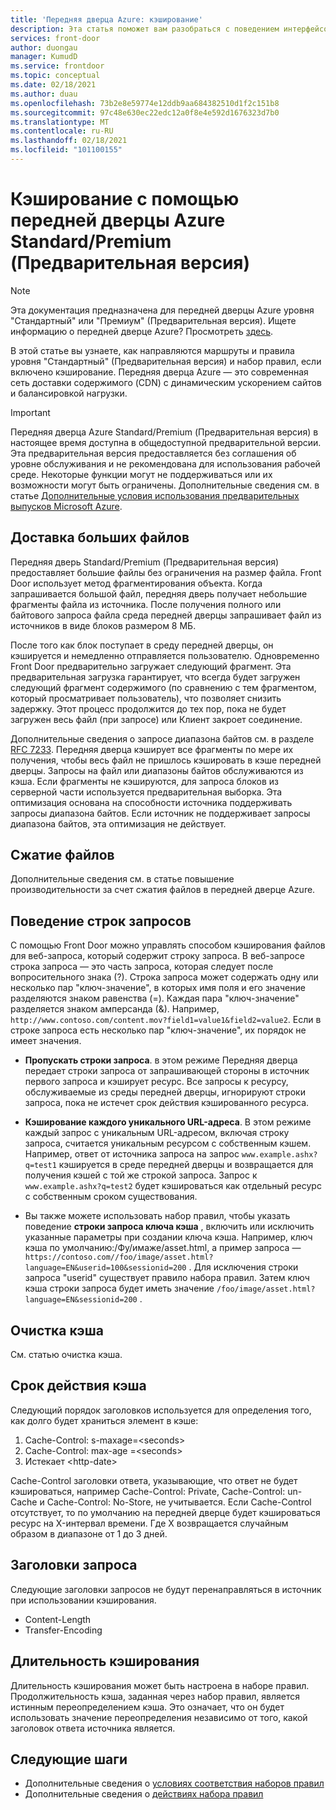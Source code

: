 ```yaml
---
title: 'Передняя дверца Azure: кэширование'
description: Эта статья поможет вам разобраться с поведением интерфейсов передней дверцы Azure уровня "Стандартный" или "Премиум" с правилами маршрутизации с включенным кэшированием.
services: front-door
author: duongau
manager: KumudD
ms.service: frontdoor
ms.topic: conceptual
ms.date: 02/18/2021
ms.author: duau
ms.openlocfilehash: 73b2e8e59774e12ddb9aa684382510d1f2c151b8
ms.sourcegitcommit: 97c48e630ec22edc12a0f8e4e592d1676323d7b0
ms.translationtype: MT
ms.contentlocale: ru-RU
ms.lasthandoff: 02/18/2021
ms.locfileid: "101100155"
---
```

# <a name="caching-with-azure-front-door-standardpremium-preview"></a>Кэширование с помощью передней дверцы Azure Standard/Premium (Предварительная версия)

> [!Note]
> Эта документация предназначена для передней дверцы Azure уровня "Стандартный" или "Премиум" (Предварительная версия). Ищете информацию о передней дверце Azure? Просмотреть [здесь](../front-door-overview.md).

В этой статье вы узнаете, как направляются маршруты и правила уровня "Стандартный" (Предварительная версия) и набор правил, если включено кэширование. Передняя дверца Azure — это современная сеть доставки содержимого (CDN) с динамическим ускорением сайтов и балансировкой нагрузки.

> [!IMPORTANT]
> Передняя дверца Azure Standard/Premium (Предварительная версия) в настоящее время доступна в общедоступной предварительной версии.
> Эта предварительная версия предоставляется без соглашения об уровне обслуживания и не рекомендована для использования рабочей среде. Некоторые функции могут не поддерживаться или их возможности могут быть ограничены.
> Дополнительные сведения см. в статье [Дополнительные условия использования предварительных выпусков Microsoft Azure](https://azure.microsoft.com/support/legal/preview-supplemental-terms/).

## <a name="delivery-of-large-files"></a>Доставка больших файлов

Передняя дверь Standard/Premium (Предварительная версия) предоставляет большие файлы без ограничения на размер файла. Front Door использует метод фрагментирования объекта. Когда запрашивается большой файл, передняя дверь получает небольшие фрагменты файла из источника. После получения полного или байтового запроса файла среда передней дверцы запрашивает файл из источников в виде блоков размером 8 МБ.

После того как блок поступает в среду передней дверцы, он кэшируется и немедленно отправляется пользователю. Одновременно Front Door предварительно загружает следующий фрагмент. Эта предварительная загрузка гарантирует, что всегда будет загружен следующий фрагмент содержимого (по сравнению с тем фрагментом, который просматривает пользователь), что позволяет снизить задержку. Этот процесс продолжится до тех пор, пока не будет загружен весь файл (при запросе) или Клиент закроет соединение.

Дополнительные сведения о запросе диапазона байтов см. в разделе [RFC 7233](https://web.archive.org/web/20171009165003/http://www.rfc-base.org/rfc-7233.html).
Передняя дверца кэширует все фрагменты по мере их получения, чтобы весь файл не пришлось кэшировать в кэше передней дверцы. Запросы на файл или диапазоны байтов обслуживаются из кэша. Если фрагменты не кэшируются, для запроса блоков из серверной части используется предварительная выборка. Эта оптимизация основана на способности источника поддерживать запросы диапазона байтов. Если источник не поддерживает запросы диапазона байтов, эта оптимизация не действует.

## <a name="file-compression"></a>Сжатие файлов

Дополнительные сведения см. в статье повышение производительности за счет сжатия файлов в передней дверце Azure.

## <a name="query-string-behavior"></a>Поведение строк запросов

С помощью Front Door можно управлять способом кэширования файлов для веб-запроса, который содержит строку запроса. В веб-запросе строка запроса — это часть запроса, которая следует после вопросительного знака (?). Строка запроса может содержать одну или несколько пар "ключ-значение", в которых имя поля и его значение разделяются знаком равенства (=). Каждая пара "ключ-значение" разделяется знаком амперсанда (&). Например, `http://www.contoso.com/content.mov?field1=value1&field2=value2`. Если в строке запроса есть несколько пар "ключ-значение", их порядок не имеет значения.

* **Пропускать строки запроса**. в этом режиме Передняя дверца передает строки запроса от запрашивающей стороны в источник первого запроса и кэширует ресурс. Все запросы к ресурсу, обслуживаемые из среды передней дверцы, игнорируют строки запроса, пока не истечет срок действия кэшированного ресурса.

* **Кэширование каждого уникального URL-адреса**. В этом режиме каждый запрос с уникальным URL-адресом, включая строку запроса, считается уникальным ресурсом с собственным кэшем. Например, ответ от источника запроса на запрос `www.example.ashx?q=test1` кэшируется в среде передней дверцы и возвращается для получения кэшей с той же строкой запроса. Запрос к `www.example.ashx?q=test2` будет кэшироваться как отдельный ресурс с собственным сроком существования.
* Вы также можете использовать набор правил, чтобы указать поведение **строки запроса ключа кэша** , включить или исключить указанные параметры при создании ключа кэша. Например, ключ кэша по умолчанию:/Фу/имаже/asset.html, а пример запроса — `https://contoso.com//foo/image/asset.html?language=EN&userid=100&sessionid=200` . Для исключения строки запроса "userid" существует правило набора правил. Затем ключ кэша строки запроса будет иметь значение `/foo/image/asset.html?language=EN&sessionid=200` .

## <a name="cache-purge"></a>Очистка кэша

См. статью очистка кэша.

## <a name="cache-expiration"></a>Срок действия кэша
Следующий порядок заголовков используется для определения того, как долго будет храниться элемент в кэше:</br>
1. Cache-Control: s-maxage=\<seconds>
2. Cache-Control: max-age =\<seconds>
3. Истекает \<http-date>

Cache-Control заголовки ответа, указывающие, что ответ не будет кэшироваться, например Cache-Control: Private, Cache-Control: un-Cache и Cache-Control: No-Store, не учитывается.  Если Cache-Control отсутствует, то по умолчанию на передней дверце будет кэшироваться ресурс на X-интервал времени. Где X возвращается случайным образом в диапазоне от 1 до 3 дней.

## <a name="request-headers"></a>Заголовки запроса

Следующие заголовки запросов не будут перенаправляться в источник при использовании кэширования.
* Content-Length
* Transfer-Encoding

## <a name="cache-duration"></a>Длительность кэширования

Длительность кэширования может быть настроена в наборе правил. Продолжительность кэша, заданная через набор правил, является истинным переопределением кэша. Это означает, что он будет использовать значение переопределения независимо от того, какой заголовок ответа источника является.

## <a name="next-steps"></a>Следующие шаги

* Дополнительные сведения о [условиях соответствия наборов правил](concept-rule-set-match-conditions.md)
* Дополнительные сведения о [действиях набора правил](concept-rule-set-actions.md)